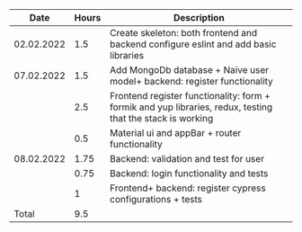 |Date| Hours | Description|
|---|----|----------|
|02.02.2022|1.5|Create skeleton: both frontend and backend configure eslint and add basic libraries|
|07.02.2022|1.5|Add MongoDb database + Naive user model+ backend: register functionality|
||2.5|Frontend register functionality: form + formik and yup libraries, redux, testing that the stack is working|
||0.5|Material ui and appBar + router functionality|
|08.02.2022|1.75|Backend: validation and test for user|
||0.75|Backend: login functionality and tests|
||1|Frontend+ backend: register cypress configurations + tests|
|Total |9.5||
